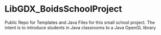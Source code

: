 # LibGDX_BoidsSchoolProject
 Public Repo for Templates and Java Files for this small school project. The intent is to introduce students in Java classrooms to a Java OpenGL library
